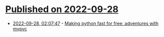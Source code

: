 # [Published on 2022-09-28](index.md)

* [2022-09-28, 02:07:47](https://lobste.rs/s/yuj0dg/making_python_fast_for_free_adventures) - [Making python fast for free: adventures with mypyc](https://blog.meadsteve.dev/programming/2022/09/27/making-python-fast-for-free/)
